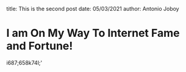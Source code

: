 title: This is the second post
date: 05/03/2021
author: Antonio Joboy

# I am On My Way To Internet Fame and Fortune!
i687;658k74l;'